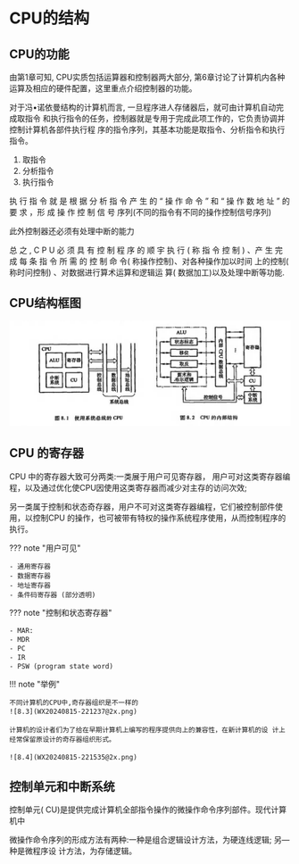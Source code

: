 # CPU的结构
## CPU的功能

由第1章可知, CPU实质包括运算器和控制器两大部分, 第6章讨论了计算机内各种运算及相应的硬件配置，这里重点介绍控制器的功能。

对于冯•诺依曼结构的计算机而言, 一旦程序进人存储器后，就可由计算机自动完成取指令 和执行指令的任务，控制器就是专用于完成此项工作的，它负责协调并控制计算机各部件执行程 序的指令序列，其基本功能是取指令、分析指令和执行指令。

1. 取指令
2. 分析指令
3. 执行指令

执 行 指 令 就 是 根 据 分 析 指 令 产 生 的 “ 操 作 命 令 ” 和 “ 操 作 数 地 址 ” 的 要 求 ，形 成 操 作 控 制 信 号 序列(不同的指令有不同的操作控制信号序列)

此外控制器还必须有处理中断的能力

总 之 , C P U 必 须 具 有 控 制 程 序 的 顺 宇 执 行 ( 称 指 令 控 制 ) 、产 生 完 成 每 条 指 令 所 需 的 控 制 命 令( 称操作控制)、对各种操作加以时间 上的控制( 称时问控制) 、对数据进行算术运算和逻辑运 算( 数据加工)以及处理中断等功能.

## CPU结构框图

![8.1.2](WX20240815-220456@2x.png)

## CPU 的寄存器

CPU 中的寄存器大致可分两类:一类展于用户可见寄存器， 用户可对这类寄存器编程，以及通过优化使CPU因使用这类寄存器而减少对主存的访问次效;

另一类属于控制和状态奇存器，用户不可对这类寄存器编程，它们被控制部件使用，以控制CPU 的操作，也可被带有特权的操作系统程序使用，从而控制程序的执行。

??? note "用户可见"

    - 通用寄存器
    - 数据寄存器
    - 地址寄存器
    - 条件码寄存器 (部分透明)

??? note "控制和状态寄存器"

    - MAR:
    - MDR
    - PC
    - IR
    - PSW (program state word)

!!! note "举例"

    不同计算机的CPU中,奇存器组织是不一样的
    ![8.3](WX20240815-221237@2x.png)

    计算机的设计者们为了给在早期计算机上编写的程序提供向上的兼容性，在新计算机的设 计上经常保留原设计的奇存器组织形式。

    ![8.4](WX20240815-221535@2x.png)

## 控制单元和中断系统

控制单元( CU)是提供完成计算机全部指令操作的微操作命令序列部件。现代计算机中

微操作命令序列的形成方法有两种:一种是组合逻辑设计方法，为硬连线逻辑; 另—种是微程序设 计方法，为存储逻辑。
